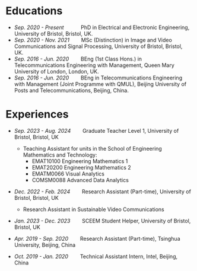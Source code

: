 # Educations
- *Sep. 2020 - Present*&emsp;&emsp;&emsp; PhD in Electrical and Electronic Engineering, University of Bristol, Bristol, UK.
- *Sep. 2020 - Nov. 2021*&emsp;&emsp; MSc (Distinction) in Image and Video Communications and Signal Processing, University of Bristol, Bristol, UK.
- *Sep. 2016 - Jun. 2020*&emsp;&emsp; BEng (1st Class Hons.) in Telecommunications Engineering with Management, Queen Mary University of London, London, UK.
- *Sep. 2016 - Jun. 2020*&emsp;&emsp; BEng in Telecommunications Engineering with Management (Joint Programme with QMUL), Beijing University of Posts and Telecommunications, Beijing, China.


# Experiences
- *Sep. 2023 - Aug. 2024*&emsp;&emsp; Graduate Teacher Level 1, University of Bristol, Bristol, UK
  - Teaching Assistant for units in the School of Engineering Mathematics and Technology:
    - EMAT10100 Engineering Mathematics 1
    - EMAT20200 Engineering Mathematics 2
    - EMATM0066 Visual Analytics
    - COMSM0088 Advanced Data Analytics

- *Dec. 2022 - Feb. 2024*&emsp;&emsp; Research Assistant (Part-time), University of Bristol, Bristol, UK
  - Research Assistant in Sustainable Video Communications

- *Jan. 2023 - Dec. 2023*&emsp;&emsp; SCEEM Student Helper, University of Bristol, Bristol, UK

- *Apr. 2019 - Sep. 2020*&emsp;&emsp; Research Assistant (Part-time), Tsinghua University, Beijing, China

- *Oct. 2019 - Jan. 2020*&emsp;&emsp; Technical Assistant Intern, Intel, Beijing, China
